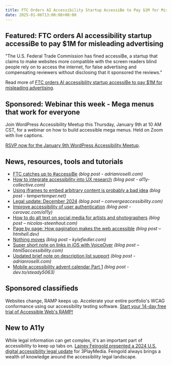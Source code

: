 ```yaml
---
title: FTC Orders AI Accessibility Startup AccessiBe to Pay $1M for Misleading Advertising
date: 2025-01-06T13:00:08+00:00
---
```


## Featured: FTC orders AI accessibility startup accessiBe to pay $1M for misleading advertising

"The U.S. Federal Trade Commission has fined accessiBe, a startup that claims to make websites more compatible with the screen readers blind people rely on to access the internet, for false advertising and compensating reviewers without disclosing that it sponsored the reviews."

Read more of [FTC orders AI accessibility startup accessiBe to pay $1M for misleading advertising](https://techcrunch.com/2025/01/03/ftc-orders-ai-accessibility-startup-accessibe-to-pay-1m-for-misleading-advertising/).

## Sponsored: Webinar this week - Mega menus that work for everyone

Join WordPress Accessibility Meetup this Thursday, January 9th at 10 AM CST, for a webinar on how to build accessible mega menus. Held on Zoom with live captions.

[RSVP now for the January 9th WordPress Accessibility Meetup](https://us02web.zoom.us/webinar/register/9217324938159/WN_Edmar1qAQ2Or6oDCDxRA-Q).

## News, resources, tools and tutorials

- [FTC catches up to #accessiBe](https://adrianroselli.com/2025/01/ftc-catches-up-to-accessibe.html) *(blog post - adrianroselli.com)*
- [How to integrate accessibility into UX research](https://www.a11y-collective.com/blog/accessibility-ux-research/) *(blog post - a11y-collective.com)*
- [Using iframes to embed arbitrary content is probably a bad idea](https://www.tempertemper.net/blog/using-iframes-to-embed-arbitrary-content-is-probably-a-bad-idea) *(blog post - tempertemper.net)*
- [Legal update: December 2024](https://convergeaccessibility.com/2024/12/30/legal-update-december-2024/) *(blog post – convergeaccessibility.com)*
- [Improve accessibility of user authentication](https://cerovac.com/a11y/2024/12/improve-accessibility-of-user-authentication/) *(blog post - cerovac.com/a11y)*
- [How to do alt text on social media for artists and photographers](https://nicolas-steenhout.com/alt-text-social-media-for-artists-and-photographers/) *(blog post – nicolas-steenhout.com)*
- [Page by page: How pagination makes the web accessible](https://htmhell.dev/adventcalendar/2024/14/) *(blog post – htmhell.dev)*
- [Nothing moves](https://kylefiedler.com/2024/12/26/nothing-moves.html) *(blog post – kylefiedler.com)*
- [Super short note on links in iOS with VoiceOver](https://html5accessibility.com/stuff/2025/01/02/super-short-note-on-links-in-ios-with-voiceover/) *(blog post – html5accessibility.com)*
- [Updated brief note on description list support](https://adrianroselli.com/2025/01/updated-brief-note-on-description-list-support.html) *(blog post - adrianroselli.com)*
- [Mobile accessibility advent calendar Part 1](https://dev.to/steady5063/mobile-accessibility-advent-calendar-part-1-1iac) *(blog post - dev.to/steady5063)*

## Sponsored classifieds

Websites change, RAMP keeps up. Accelerate your entire portfolio's WCAG conformance using our accessibility testing software. [Start your 14-day free trial of Accessible Web's RAMP!](http://accessibleweb.com/?utm_source=a11y_weekly&utm_medium=ad&utm_campaign=a11y_top_ad)

## New to A11y

While legal information can get complex, it's an important part of accessibility to keep up tabs on. [Lainey Feingold presented a 2024 U.S. digital accessibility legal update](https://www.3playmedia.com/resources/recorded-webinars/wbnr-12-12-2024-legal-update/) for 3PlayMedia. Feingold always brings a wealth of knowledge around the accessibility legal landscape.
